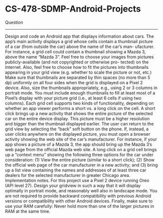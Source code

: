 # CS-478-SDMP-Android-Projects


Question
_______________
Design and code an Android app that displays information about cars. The app’s main activity displays a
grid whose cells contain a thumbnail picture of a car (from outside the car) above the name of the car’s man-
ufacturer.  For instance, a grid cell could contain a thumbnail showing a Mazda 3, above the name “Mazda
3”. Feel free to choose your images from pictures publicly-available (and not copyrighted or otherwise pro-
tected) on the Internet.  Also, feel free to choose how to fit the pictures into thumbnails appearing in your
grid view (e.g.  whether to scale the picture or not, etc.)  Make sure that thumbnails are separated by thin
spaces (no more than 5 dp) uniformly on all four sides when the grid is displayed on a Pixel 2 device. Also,
size the thumbnails appropriately, e.g., using 2 or 3 columns in portrait mode.  You must include enough
thumbnails to fill at least most of a Pixel’s display with your picture grid (i.e., at least 6 cells if using two
columns).
Each grid cell supports two kinds of functionality,  depending on whether an app viewer performs a
short vs. a long click on the cell.  A short click brings up a new activity that shows the entire picture of
the selected car on the entire device display.  This picture must be a higher resolution and bigger than the
thumbnail displayed earlier.  The user can return to the grid view by selecting the “back” soft button on
the phone.  If, instead, a user clicks anywhere on the displayed picture, you must open a browser activity
showing the web site of the car’s manufacturer. For instance, if your app shows a picture of a Mazda 3, the
app should bring up the Mazda 3’s web page from the official Mazda web site.
A long click on a grid cell brings up a “context menu” showing the following three options for the car
under consideration: (1) View the entire picture (similar to a short click); (2) Show the official web page of
the car manufacturer in a new activity; and (3) bring up a list view containing the names and addresses of at
least three car dealers for the selected manufacturer in greater Chicago area.
Implementation notes.
For this project use a Pixel 2 device running Oreo (API level 27).   Design
your gridview in such a way that it will display optimally in portrait mode,  and reasonably well also in
landscape mode. You are not required to provide backward compatibility with previous Android versions or
compatibility with other Android devices. Finally, make sure to use your RAM carefully: Never hold more
than one of the larger pictures in RAM at the same time. 
